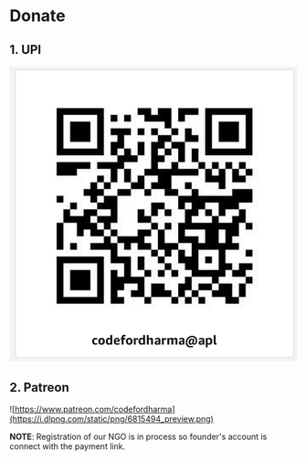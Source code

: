 # Donate

## 1. UPI

![](.gitbook/assets/img_1246.jpg)



## 2. Patreon

![https://www.patreon.com/codefordharma](https://i.dlpng.com/static/png/6815494_preview.png)











**NOTE**: Registration of our NGO is in process so founder's account is connect with the payment link.

